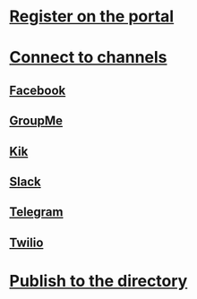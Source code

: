 # [Register on the portal](../portal-register-bot.md)
# [Connect to channels](../portal-configure-channels.md)
## [Facebook](~/thirdparty-channels/channel-facebook.md)
## [GroupMe](~/thirdparty-channels/channel-groupme.md)
## [Kik](~/thirdparty-channels/channel-kik.md)
## [Slack](~/thirdparty-channels/channel-slack.md)
## [Telegram](~/thirdparty-channels/channel-telegram.md)
## [Twilio](~/thirdparty-channels/channel-twilio.md)
# [Publish to the directory](../portal-submit-bot-directory.md)

